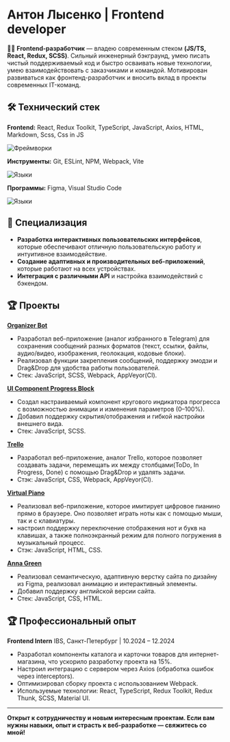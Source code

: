 # Антон Лысенко | Frontend developer

👨‍💻 **Frontend-разработчик** — владею современным стеком **(JS/TS, React, Redux, SCSS)**. Сильный инженерный бэкграунд, умею писать чистый поддерживаемый код и быстро осваивать новые технологии, умею взаимодействовать с заказчиками и командой. Мотивирован развиваться как фронтенд-разработчик и вносить вклад в проекты современных IT-команд.


## 🛠️ Технический стек
**Frontend:** React, Redux Toolkit, TypeScript, JavaScript, Axios, HTML, Markdown, Scss, Css in JS

![Фреймворки](https://skills.syvixor.com/api/icons?i=react,redux,ts,js,axios,html,markdown,css3,sass)

**Инструменты:** Git, ESLint, NPM, Webpack, Vite

![Языки](https://skills.syvixor.com/api/icons?i=git,eslint,npm,webpack,vite)

**Программы:** Figma, Visual Studio Code

![Языки](https://skills.syvixor.com/api/icons?i=vscode,figma)


## 🎯 Специализация

* **Разработка интерактивных пользовательских интерфейсов**, которые обеспечивают отличную пользовательскую работу и интуитивное взаимодействие.
* **Создание адаптивных и производительных веб-приложений**, которые работают на всех устройствах.
* **Интеграция с различными API** и настройка взаимодействий с бэкендом.

## 🏆 Проекты 

**[Organizer Bot](https://github.com/AntonyCoder/Organizer-Bot)** 
* Разработал веб-приложение (аналог избранного в Telegram) для сохранения сообщений разных форматов (текст, ссылки, файлы, аудио/видео, изображения, геолокация, кодовые блоки).
* Реализовал функции закрепления сообщений, поддержку эмодзи и Drag&Drop для удобства работы пользователей.
* Стек: JavaScript, SCSS, Webpack, AppVeyor(CI).

**[UI Component Progress Block](https://github.com/AntonyCoder/Progress_Block)** 
* Создал настраиваемый компонент кругового индикатора прогресса с возможностью анимации и изменения параметров (0–100%).
* Добавил поддержку скрытия/отображения и гибкой настройки внешнего вида.
* Стек: JavaScript, SCSS.

**[Trello](https://github.com/AntonyCoder/trello?tab=readme-ov-file)** 
* Разработал веб-приложение, аналог Trello, которое позволяет создавать задачи, перемещать их между столбцами(ToDo, In Progress, Done) с помощью Drag&Drop и удалять задачи.
* Стэк: JavaScript, CSS, Webpack, AppVeyor(CI).

**[Virtual Piano](https://github.com/AntonyCoder/Virtual-piano)** 
* Реализовал веб-приложение, которое имитирует цифровое пианино прямо в браузере. Оно позволяет играть ноты как с помощью мыши, так и с клавиатуры. 
* настроил поддержку переключение отображения нот и букв на клавишах, а также полноэкранный режим для полного погружения в музыкальный процесс.
* Стэк: JavaScript, HTML, CSS.

**[Anna Green](http://www.anna-green.ru/)** 
* Реализовал семантическую, адаптивную верстку сайта по дизайну из Figma, реализовал анимацию и интерактивный элементы.
* Добавил поддержку английской версии сайта.
* Стек: JavaScript, СSS, HTML.


## 🏆 Профессиональный опыт

**Frontend Intern**
IBS, Санкт-Петербург | 10.2024 – 12.2024
* Разработал компоненты каталога и карточки товаров для интернет-магазина, что ускорило разработку проекта на 15%.
* Настроил интеграцию с сервером через Axios (обработка ошибок через interceptors).
* Оптимизировал сборку проекта с использованием Webpack.
* Используемые технологии: React, TypeScript, Redux Toolkit, Redux Thunk, SCSS, Material UI.
---

**Открыт к сотрудничеству и новым интересным проектам. Если вам нужны навыки, опыт и страсть к веб-разработке — свяжитесь со мной!**
